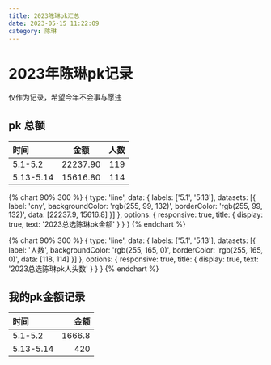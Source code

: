 ```yaml
---
title: 2023陈琳pk汇总
date: 2023-05-15 11:22:09
category: 陈琳
---
```

# 2023年陈琳pk记录

仅作为记录，希望今年不会事与愿违

## pk 总额
| 时间 | 金额 | 人数 |
| :-------| :------: | --: |
| 5.1-5.2 | 22237.90 | 119 |
| 5.13-5.14 | 15616.80 | 114 |




{% chart 90% 300 %}
    {
    type: 'line',
    data: {
    labels: ['5.1', '5.13'],
    datasets: [{
        label: 'cny',
        backgroundColor: 'rgb(255, 99, 132)',
        borderColor: 'rgb(255, 99, 132)',
        data: [22237.9, 15616.8]
        }]
    },
    options: {
        responsive: true,
        title: {
        display: true,
        text: '2023总选陈琳pk金额'
        }
    }
}
{% endchart %}


{% chart 90% 300 %}
    {
    type: 'line',
    data: {
    labels: ['5.1', '5.13'],
    datasets: [{
        label: '人数',
        backgroundColor: 'rgb(255, 165, 0)',
        borderColor: 'rgb(255, 165, 0)',
        data: [118, 114]
        }]
    },
    options: {
        responsive: true,
        title: {
        display: true,
        text: '2023总选陈琳pk人头数'
        }
    }
}
{% endchart %}

## 我的pk金额记录
| 时间 | 金额 |
| :------ | -----:|
| 5.1-5.2 | 1666.8 |
| 5.13-5.14 | 420 | 